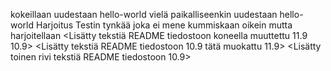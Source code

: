 kokeillaan uudestaan
hello-world
vielä paikalliseenkin uudestaan
hello-world
Harjoitus
Testin tynkää joka ei mene kummiskaan oikein
mutta harjoitellaan
<Lisätty tekstiä README tiedostoon koneella muuttettu 11.9 10.9>
<Lisätty tekstiä README tiedostoon 10.9 tätä muokattu 11.9>
<Lisätty toinen rivi tekstiä README tiedostoon 10.9>
